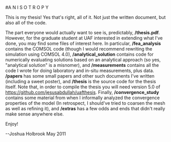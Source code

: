 #A N I S O T R O P Y

This is my thesis! Yes that's right, all of it. Not just the written document,
but also all of the code.

The part everyone would actually want to see is, predictably,
**/thesis.pdf**. However, for the graduate student at UAF interested in
extending what I've done, you may find some files of interest here. In
particular, **/fea_analysis** contains the COMSOL code (though I would
recommend rewriting the simulation using COMSOL 4.0), **/analytical_solution**
contains code for numerically evaluating solutions based on an analytical
approach (so yes, "analytical solution" is a misnomer), and **/measurements**
contains all the code I wrote for doing laboratory and in-situ measurements,
plus data. **/papers** has some small papers and other such documents I've
written (including a sweet poster), and **/thesis** is the source code for the
thesis itself. Note that, in order to compile the thesis you will need version
5.0 of <https://github.com/jesusabdullah/uafthesis>. Finally,
**/convergence_study** contains some material from when I informally analyzed
the convergence properties of the model (In retrospect, I should've tried to
coarsen the mesh as well as refining it), and **/extras** has a few odds and
ends that didn't really make sense anywhere else.

Enjoy!

--Joshua Holbrook
May 2011
